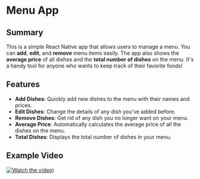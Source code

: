 # Menu App

## Summary

This is a simple React Native app that allows users to manage a menu. You can **add**, **edit**, and **remove** menu items easily. The app also shows the **average price** of all dishes and the **total number of dishes** on the menu. It's a handy tool for anyone who wants to keep track of their favorite foods!

## Features

- **Add Dishes**: Quickly add new dishes to the menu with their names and prices.
- **Edit Dishes**: Change the details of any dish you've added before.
- **Remove Dishes**: Get rid of any dish you no longer want on your menu.
- **Average Price**: Automatically calculates the average price of all the dishes on the menu.
- **Total Dishes**: Displays the total number of dishes in your menu.

## Example Video

[![Watch the video](https://img.youtube.com/vi/YOUR_VIDEO_ID/0.jpg)](https://github.com/AnthemVH/MAST5112POE/blob/6e0c1efcfdf652d620cb50633a033551c3c27e39/Example.mp4))

